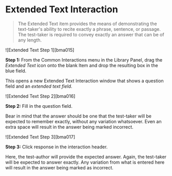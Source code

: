 # Extended Text Interaction

>The Extended Text item provides the means of demonstrating the text-taker's ability to recite exactly a phrase, sentence, or passage. The test-taker is required to convey exactly an answer that can be of any length. 


![Extended Text Step 1][bma015]

**Step 1:** From the Common Interactions menu in the Library Panel, drag the *Extended Text* icon onto the blank Item and drop the resulting box in the blue field.

This opens a new Extended Text Interaction window that shows a question field and an *extended text field*. 

![Extended Text Step 2][bma016]

**Step 2:** Fill in the question field. 

Bear in mind that the answer should be one that the test-taker will be expected to remember exactly, without any variation whatsoever. Even an extra space will result in the answer being marked incorrect.

![Extended Text Step 3][bma017]

**Step 3:** Click response in the interaction header.

Here, the test-author will provide the expected answer. Again, the test-taker will be expected to answer exactly. Any variation from what is entered here will result in the answer being marked as incorrect.
